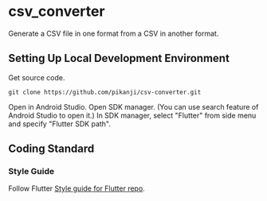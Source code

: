 # csv_converter

Generate a CSV file in one format from a CSV in another format.

## Setting Up Local Development Environment
Get source code.
```shell
git clone https://github.com/pikanji/csv-converter.git
```

Open in Android Studio.
Open SDK manager. (You can use search feature of Android Studio to open it.)
In SDK manager, select "Flutter" from side menu and specify "Flutter SDK path".

## Coding Standard
### Style Guide
Follow Flutter [Style guide for Flutter repo](https://github.com/flutter/flutter/wiki/Style-guide-for-Flutter-repo).
